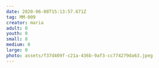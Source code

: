 ```yaml
---
date: 2020-06-08T15:13:57.671Z
tag: MM-009
creator: maria
adult: 0
youth: 0
small: 8
medium: 0
large: 0
photo: assets/f37d409f-c21a-436b-9af3-cc774279da63.jpeg
---
```

